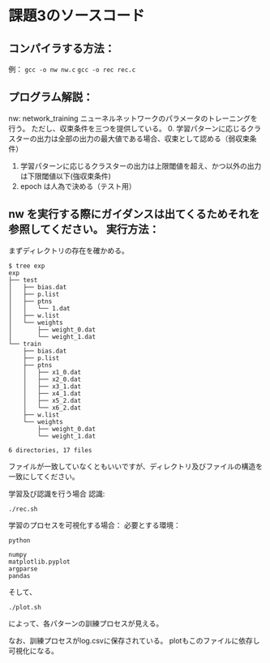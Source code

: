 課題3のソースコード
=
コンパイラする方法：
-
例：
`gcc -o nw nw.c`
`gcc -o rec rec.c`

プログラム解説：
-
nw: network_training ニューネルネットワークのパラメータのトレーニングを行う。
ただし、収束条件を三つを提供している。
0. 学習パターンに応じるクラスターの出力は全部の出力の最大値である場合、収束として認める（弱収束条件）
1. 学習パターンに応じるクラスターの出力は上限閾値を超え、かつ以外の出力は下限閾値以下(強収束条件)
2. epoch は人為で決める（テスト用）

nw を実行する際にガイダンスは出てくるためそれを参照してください。
実行方法：
-
まずディレクトリの存在を確かめる。
```
$ tree exp
exp
├── test
│   ├── bias.dat
│   ├── p.list
│   ├── ptns
│   │   └── 1.dat
│   ├── w.list
│   └── weights
│       ├── weight_0.dat
│       └── weight_1.dat
└── train
    ├── bias.dat
    ├── p.list
    ├── ptns
    │   ├── x1_0.dat
    │   ├── x2_0.dat
    │   ├── x3_1.dat
    │   ├── x4_1.dat
    │   ├── x5_2.dat
    │   └── x6_2.dat
    ├── w.list
    └── weights
        ├── weight_0.dat
        └── weight_1.dat

6 directories, 17 files
```
ファイルが一致していなくともいいですが、ディレクトリ及びファイルの構造を一致にしてください。

学習及び認識を行う場合
認識:

`./rec.sh`

学習のプロセスを可視化する場合：
必要とする環境：

```
python

numpy
matplotlib.pyplot
argparse
pandas
```
そして、

`./plot.sh`

によって、各パターンの訓練プロセスが見える。

なお、訓練プロセスがlog.csvに保存されている。
plotもこのファイルに依存し可視化になる。

